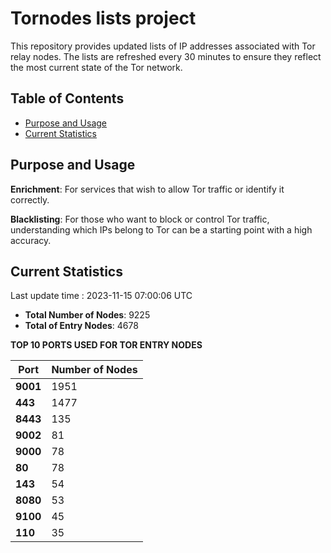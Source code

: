 # Tornodes lists project

This repository provides updated lists of IP addresses associated with Tor relay nodes. The lists are refreshed every 30 minutes to ensure they reflect the most current state of the Tor network.

## Table of Contents

- [Purpose and Usage](#purpose-and-usage)
- [Current Statistics](#current-statistics)


## Purpose and Usage

**Enrichment**: For services that wish to allow Tor traffic or identify it correctly.

**Blacklisting**: For those who want to block or control Tor traffic, understanding which IPs belong to Tor can be a starting point with a high accuracy.

## Current Statistics

Last update time : 2023-11-15 07:00:06 UTC

- **Total Number of Nodes**: 9225
- **Total of Entry Nodes**: 4678

**TOP 10 PORTS USED FOR TOR ENTRY NODES**

| **Port** | **Number of Nodes** |
|------|-----------------|
| **9001**   | 1951  |
| **443**   | 1477  |
| **8443**   | 135  |
| **9002**   | 81  |
| **9000**   | 78  |
| **80**   | 78  |
| **143**   | 54  |
| **8080**   | 53  |
| **9100**   | 45  |
| **110**   | 35  |

